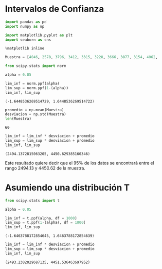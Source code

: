 # Intervalos de Confianza


```python
import pandas as pd
import numpy as np

import matplotlib.pyplot as plt
import seaborn as sns

%matplotlib inline
```


```python
Muestra = [4046, 2578, 3796, 3412, 3315, 3228, 3666, 3877, 3154, 4062, 4365, 3776, 3761, 2587, 2911, 3184, 3810, 4459, 3385, 3899, 3602, 2701, 2821, 2790, 2557, 2540, 4119, 2712, 2743, 2713, 4466, 3937, 3871, 4427, 3177, 2556, 2903, 3522, 4155, 4010, 4453, 3080, 3008, 3865, 3356, 2799, 3308, 2759, 4347, 2576, 4075, 3333, 2936, 3746, 3334, 3940, 4113, 4220, 3580, 3922]
```


```python
from scipy.stats import norm

alpha = 0.05
```


```python
lim_inf = norm.ppf(alpha)
lim_sup = norm.ppf(1-(alpha))
lim_inf, lim_sup
```




    (-1.6448536269514729, 1.6448536269514722)




```python
promedio = np.mean(Muestra)
desviacion = np.std(Muestra)
len(Muestra)
```




    60




```python
lim_inf = lim_inf * desviacion + promedio
lim_sup = lim_sup * desviacion + promedio
lim_inf, lim_sup
```




    (2494.1372815063205, 4450.629385160346)



Este resultado quiere decir que el 95% de los datos se encontrará entre el rango 2494.13 y 4450.62 de la muestra.

# Asumiendo una distribución T


```python
from scipy.stats import t

alpha = 0.05
```


```python
lim_inf = t.ppf(alpha, df = 1000)
lim_sup = t.ppf(1-(alpha), df = 1000)
lim_inf, lim_sup
```




    (-1.6463788172854645, 1.6463788172854639)




```python
lim_inf = lim_inf * desviacion + promedio
lim_sup = lim_sup * desviacion + promedio
lim_inf, lim_sup
```




    (2493.2302029687135, 4451.536463697952)


